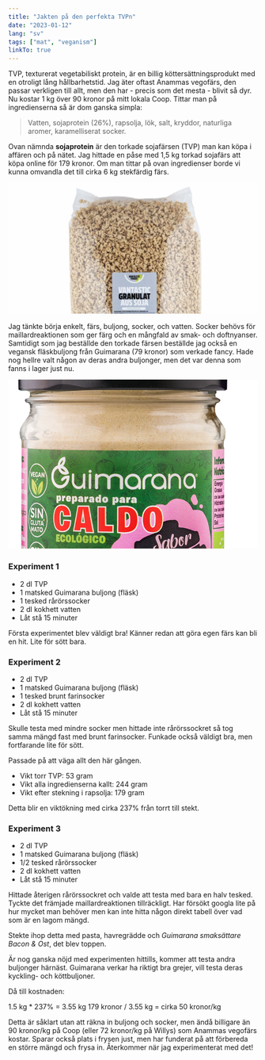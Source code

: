 ```yaml
---
title: "Jakten på den perfekta TVPn"
date: "2023-01-12"
lang: "sv"
tags: ["mat", "veganism"]
linkTo: true
---
```


TVP, texturerat vegetabiliskt protein, är en billig köttersättningsprodukt med en otroligt lång hållbarhetstid. Jag äter oftast Anammas vegofärs, den passar verkligen till allt, men den har - precis som det mesta - blivit så dyr. Nu kostar 1 kg över 90 kronor på mitt lokala Coop. Tittar man på ingredienserna så är dom ganska simpla:

> Vatten, sojaprotein (26%), rapsolja, lök, salt, kryddor, naturliga aromer, karamelliserat socker.

Ovan nämnda **sojaprotein** är den torkade sojafärsen (TVP) man kan köpa i affären och på nätet. Jag hittade en påse med 1,5 kg torkad sojafärs att köpa online för 179 kronor. Om man tittar på ovan ingredienser borde vi kunna omvandla det till cirka 6 kg stekfärdig färs.

![](soy.jpg)

Jag tänkte börja enkelt, färs, buljong, socker, och vatten. Socker behövs för maillardreaktionen som ger färg och en mångfald av smak- och doftnyanser. Samtidigt som jag beställde den torkade färsen beställde jag också en vegansk fläskbuljong från Guimarana (79 kronor) som verkade fancy. Hade nog hellre valt någon av deras andra buljonger, men det var denna som fanns i lager just nu.

![](buljong.png)

### Experiment 1

- 2 dl TVP
- 1 matsked Guimarana buljong (fläsk)
- 1 tesked rårörssocker
- 2 dl kokhett vatten
- Låt stå 15 minuter

Första experimentet blev väldigt bra! Känner redan att göra egen färs kan bli en hit. Lite för sött bara.

### Experiment 2

- 2 dl TVP
- 1 matsked Guimarana buljong (fläsk)
- 1 tesked brunt farinsocker
- 2 dl kokhett vatten
- Låt stå 15 minuter

Skulle testa med mindre socker men hittade inte rårörssockret så tog samma mängd fast med brunt farinsocker. Funkade också väldigt bra, men fortfarande lite för sött.

Passade på att väga allt den här gången.

- Vikt torr TVP: 53 gram
- Vikt alla ingredienserna kallt: 244 gram
- Vikt efter stekning i rapsolja: 179 gram

Detta blir en viktökning med cirka 237% från torrt till stekt.

### Experiment 3

- 2 dl TVP
- 1 matsked Guimarana buljong (fläsk)
- 1/2 tesked rårörssocker
- 2 dl kokhett vatten
- Låt stå 15 minuter

Hittade återigen rårörssockret och valde att testa med bara en halv tesked. Tyckte det främjade maillardreaktionen tillräckligt. Har försökt googla lite på hur mycket man behöver men kan inte hitta någon direkt tabell över vad som är en lagom mängd.

Stekte ihop detta med pasta, havregrädde och _Guimarana smaksättare Bacon & Ost_, det blev toppen.

Är nog ganska nöjd med experimenten hittills, kommer att testa andra buljonger härnäst. Guimarana verkar ha riktigt bra grejer, vill testa deras kyckling- och köttbuljoner.

Då till kostnaden:

1.5 kg \* 237% = 3.55 kg
179 kronor / 3.55 kg = cirka 50 kronor/kg

Detta är såklart utan att räkna in buljong och socker, men ändå billigare än 90 kronor/kg på Coop (eller 72 kronor/kg på Willys) som Anammas vegofärs kostar. Sparar också plats i frysen just, men har funderat på att förbereda en större mängd och frysa in. Återkommer när jag experimenterat med det!

